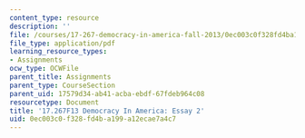 ```yaml
---
content_type: resource
description: ''
file: /courses/17-267-democracy-in-america-fall-2013/0ec003c0f328fd4ba199a12ecae7a4c7_MIT17_267F13_Essay_2.pdf
file_type: application/pdf
learning_resource_types:
- Assignments
ocw_type: OCWFile
parent_title: Assignments
parent_type: CourseSection
parent_uid: 17579d34-ab41-acba-ebdf-67fdeb964c08
resourcetype: Document
title: '17.267F13 Democracy In America: Essay 2'
uid: 0ec003c0-f328-fd4b-a199-a12ecae7a4c7
---
```

